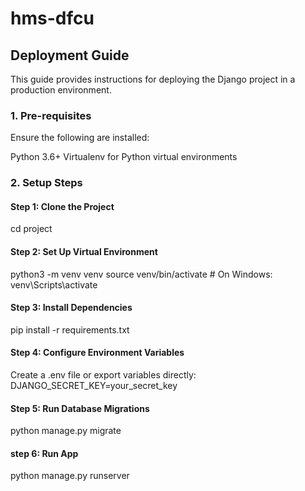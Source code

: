 # hms-dfcu
## Deployment Guide

This guide provides instructions for deploying the Django project in a production environment.

### 1. Pre-requisites
Ensure the following are installed:

Python 3.6+
Virtualenv for Python virtual environments
### 2. Setup Steps
#### Step 1: Clone the Project
cd project
#### Step 2: Set Up Virtual Environment
python3 -m venv venv
source venv/bin/activate  # On Windows: venv\Scripts\activate
#### Step 3: Install Dependencies
pip install -r requirements.txt
#### Step 4: Configure Environment Variables
Create a .env file or export variables directly:
DJANGO_SECRET_KEY=your_secret_key
#### Step 5: Run Database Migrations
python manage.py migrate
#### step 6: Run App
python manage.py runserver




